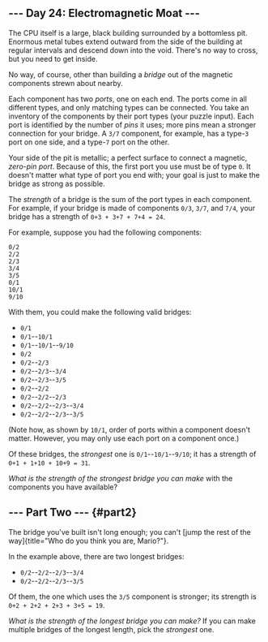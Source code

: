 ## \-\-- Day 24: Electromagnetic Moat \-\--

The CPU itself is a large, black building surrounded by a bottomless
pit. Enormous metal tubes extend outward from the side of the building
at regular intervals and descend down into the void. There\'s no way to
cross, but you need to get inside.

No way, of course, other than building a *bridge* out of the magnetic
components strewn about nearby.

Each component has two *ports*, one on each end. The ports come in all
different types, and only matching types can be connected. You take an
inventory of the components by their port types (your puzzle input).
Each port is identified by the number of *pins* it uses; more pins mean
a stronger connection for your bridge. A `3/7` component, for example,
has a type-`3` port on one side, and a type-`7` port on the other.

Your side of the pit is metallic; a perfect surface to connect a
magnetic, *zero-pin port*. Because of this, the first port you use must
be of type `0`. It doesn\'t matter what type of port you end with; your
goal is just to make the bridge as strong as possible.

The *strength* of a bridge is the sum of the port types in each
component. For example, if your bridge is made of components `0/3`,
`3/7`, and `7/4`, your bridge has a strength of `0+3 + 3+7 + 7+4 = 24`.

For example, suppose you had the following components:

    0/2
    2/2
    2/3
    3/4
    3/5
    0/1
    10/1
    9/10

With them, you could make the following valid bridges:

-   `0/1`
-   `0/1`\--`10/1`
-   `0/1`\--`10/1`\--`9/10`
-   `0/2`
-   `0/2`\--`2/3`
-   `0/2`\--`2/3`\--`3/4`
-   `0/2`\--`2/3`\--`3/5`
-   `0/2`\--`2/2`
-   `0/2`\--`2/2`\--`2/3`
-   `0/2`\--`2/2`\--`2/3`\--`3/4`
-   `0/2`\--`2/2`\--`2/3`\--`3/5`

(Note how, as shown by `10/1`, order of ports within a component
doesn\'t matter. However, you may only use each port on a component
once.)

Of these bridges, the *strongest* one is `0/1`\--`10/1`\--`9/10`; it has
a strength of `0+1 + 1+10 + 10+9 = 31`.

*What is the strength of the strongest bridge you can make* with the
components you have available?


## \-\-- Part Two \-\-- {#part2}

The bridge you\'ve built isn\'t long enough; you can\'t [jump the rest
of the way]{title="Who do you think you are, Mario?"}.

In the example above, there are two longest bridges:

-   `0/2`\--`2/2`\--`2/3`\--`3/4`
-   `0/2`\--`2/2`\--`2/3`\--`3/5`

Of them, the one which uses the `3/5` component is stronger; its
strength is `0+2 + 2+2 + 2+3 + 3+5 = 19`.

*What is the strength of the longest bridge you can make?* If you can
make multiple bridges of the longest length, pick the *strongest* one.
